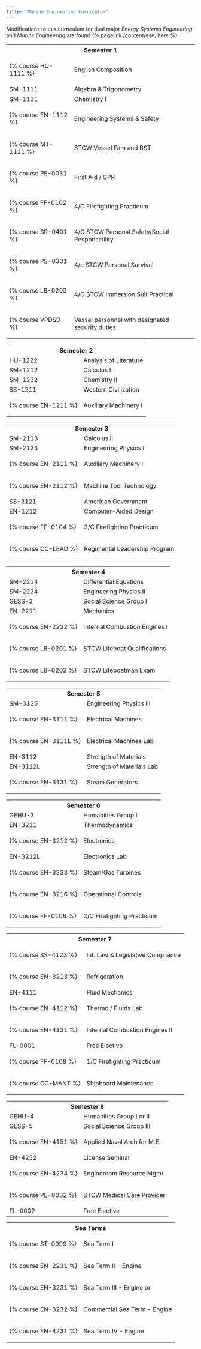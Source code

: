 ```yaml
---
title: "Marine Engineering Curriculum" 
---
```

	
Modifications to this curriculum for dual major *Energy Systems Engineering* and *Marine Engineering* are found {% pagelink /content/ese, here %}. 


<table  class='semester fall'>
<colgroup><col class="thirty"/><col class="seventy"/></colgroup> 

<tr>
<th colspan='2'>Semester 1</th>
</tr>

<tr>
<td markdown='1'>

{% course HU-1111 %}

</td>
<td> English Composition</td>
</tr>

<tr>
<td> SM-1111 </td>
<td> Algebra &amp; Trigonometry</td>
</tr>

<tr>
<td> SM-1131 </td>
<td> Chemistry I</td>
</tr>

<tr>
<td markdown='1'>

{% course EN-1112 %}

</td>
<td> Engineering Systems &amp; Safety</td>
</tr>

<tr>
<td markdown='1'>

{% course MT-1111 %}

</td>
<td> STCW Vessel Fam and BST</td>
</tr>

<tr>
<td markdown='1'>

{% course PE-0031 %}

</td>
<td> First Aid / CPR</td>
</tr>

<tr>
<td markdown='1'>

{% course FF-0102 %}

</td>
<td> 4/C Firefighting Practicum</td>
</tr>

<tr>
<td markdown='1'>

{% course SR-0401 %}

</td>
<td> 4/C STCW Personal Safety/Social Responsibility</td>
</tr>

<tr>
<td markdown='1'>

{% course PS-0301 %}

</td>
<td> 4/c STCW Personal Survival</td>
</tr>

<tr>
<td markdown='1'>

{% course LB-0203 %}

</td>
<td>4/C STCW Immersion Suit Practical</td>
</tr>

<tr>
<td markdown='1'>

{% course VPDSD %}

</td>
<td>Vessel personnel with designated security duties</td>
</tr>
</table>
<table  class='semester spring'>
<colgroup><col class="thirty"/><col class="seventy"/></colgroup> 

<tr>
<th colspan='2'>Semester 2</th>
</tr>

<tr>
<td> HU-1222 </td>
<td> Analysis of Literature</td>
</tr>

<tr>
<td> SM-1212 </td>
<td> Calculus I</td>
</tr>

<tr>
<td> SM-1232 </td>
<td> Chemistry II</td>
</tr>

<tr>
<td> SS-1211 </td>
<td> Western Civilization</td>
</tr>

<tr>
<td markdown='1'>

{% course EN-1211 %}

</td>
<td> Auxiliary Machinery I</td>
</tr>
</table>
<table  class='semester fall'>
<colgroup><col class="thirty"/><col class="seventy"/></colgroup> 

<tr>
<th colspan='2'>Semester 3</th>
</tr>

<tr>
<td> SM-2113 </td>
<td> Calculus II</td>
</tr>

<tr>
<td> SM-2123 </td>
<td> Engineering Physics I</td>
</tr>

<tr>
<td markdown='1'>

{% course EN-2111 %}

</td>
<td> Auxiliary Machinery II</td>
</tr>

<tr>
<td markdown='1'>

{% course EN-2112 %}

</td>
<td> Machine Tool Technology</td>
</tr>

<tr>
<td> SS-2121 </td>
<td> American Government</td>
</tr>

<tr>
<td> EN-1212 </td>
<td> Computer-Aided Design</td>
</tr>

<tr>
<td markdown='1'>

{% course FF-0104 %}

</td>
<td> 3/C Firefighting Practicum</td>
</tr>

<tr>
<td markdown='1'>

{% course CC-LEAD %}

</td>
<td> Regimental Leadership Program</td>
</tr>
</table>
<table  class='semester spring'>
<colgroup><col class="thirty"/><col class="seventy"/></colgroup> 

<tr>
<th colspan='2'>Semester 4</th>
</tr>

<tr>
<td> SM-2214 </td>
<td> Differential Equations</td>
</tr>

<tr>
<td> SM-2224 </td>
<td> Engineering Physics II</td>
</tr>

<tr>
<td> GESS-3 </td>
<td> Social Science Group I</td>
</tr>

<tr>
<td> EN-2211 </td>
<td> Mechanics</td>
</tr>

<tr>
<td markdown='1'>

{% course EN-2232 %}

</td>
<td> Internal Combustion Engines I</td>
</tr>

<tr>
<td markdown='1'>

{% course LB-0201 %}

</td>
<td> STCW Lifeboat Qualifications</td>
</tr>

<tr>
<td markdown='1'>

{% course LB-0202 %}

</td>
<td> STCW Lifeboatman Exam</td>
</tr>
</table>
<table  class='semester fall'>
<colgroup><col class="thirty"/><col class="seventy"/></colgroup> 

<tr>
<th colspan='2'>Semester 5</th>
</tr>

<tr>
<td> SM-3125 </td>
<td> Engineering Physics III</td>
</tr>

<tr>
<td markdown='1'>

{% course EN-3111 %}

</td>
<td> Electrical Machines </td>
</tr>

<tr>
<td markdown='1'>

{% course EN-3111L %}

</td>
<td> Electrical Machines Lab</td>
</tr>

<tr>
<td> EN-3112 </td>
<td> Strength of Materials</td>
</tr>

<tr>
<td> EN-3112L </td>
<td> Strength of Materials Lab</td>
</tr>

<tr>
<td markdown='1'>

{% course EN-3131 %}

</td>
<td> Steam Generators</td>
</tr>
</table>
<table  class='semester spring'>
<colgroup><col class="thirty"/><col class="seventy"/></colgroup> 

<tr>
<th colspan='2'>Semester 6</th>
</tr>

<tr>
<td> GEHU-3 </td>
<td> Humanities Group I</td>
</tr>

<tr>
<td> EN-3211 </td>
<td> Thermodynamics</td>
</tr>

<tr>
<td markdown='1'>

{% course EN-3212 %}

</td>
<td> Electronics</td>
</tr>

<tr>
<td> EN-3212L </td>
<td> Electronics Lab</td>
</tr>

<tr>
<td markdown='1'>

{% course EN-3233 %}

</td>
<td> Steam/Gas Turbines</td>
</tr>

<tr>
<td markdown='1'>

{% course EN-3216 %}

</td>
<td> Operational Controls</td>
</tr>

<tr>
<td markdown='1'>

{% course FF-0106 %}

</td>
<td> 2/C Firefighting Practicum</td>
</tr>
</table>
<table  class='semester fall'>
<colgroup><col class="thirty"/><col class="seventy"/></colgroup> 

<tr>
<th colspan='2'>Semester 7</th>
</tr>

<tr>
<td markdown='1'>

{% course SS-4123 %}

</td>
<td> Int. Law &amp; Legislative Compliance</td>
</tr>

<tr>
<td markdown='1'>

{% course EN-3213 %}

</td>
<td> Refrigeration</td>
</tr>

<tr>
<td> EN-4111 </td>
<td> Fluid Mechanics</td>
</tr>

<tr>
<td markdown='1'>

{% course EN-4112 %}

</td>
<td> Thermo / Fluids Lab</td>
</tr>

<tr>
<td markdown='1'>

{% course EN-4131 %}

</td>
<td> Internal Combustion Engines II</td>
</tr>

<tr>
<td> FL-0001 </td>
<td> Free Elective</td>
</tr>

<tr>
<td markdown='1'>

{% course FF-0108 %}

</td>
<td> 1/C Firefighting Practicum</td>
</tr>

<tr><td markdown='1'>

{% course CC-MANT %}

</td>
<td> Shipboard Maintenance</td>
</tr>
</table>
<table  class='semester spring'>
<colgroup><col class="thirty"/><col class="seventy"/></colgroup> 

<tr>
<th colspan='2'>Semester 8</th>
</tr>

<tr>
<td> GEHU-4 </td>
<td> Humanities Group I or II</td>
</tr>

<tr>
<td> GESS-5 </td>
<td> Social Science Group III</td>
</tr>

<tr>
<td markdown='1'>

{% course EN-4151 %}

</td>
<td> Applied Naval Arch for M.E.</td>
</tr>

<tr>
<td> EN-4232 </td>
<td> License Seminar</td>
</tr>

<tr>
<td markdown='1'>

{% course EN-4234 %}

</td>
<td> Engineroom Resource Mgmt</td>
</tr>

<tr>
<td markdown='1'>

{% course PE-0032 %}

</td>
<td> STCW Medical Care Provider</td>
</tr>

<tr>
<td> FL-0002 </td>
<td> Free Elective</td>
</tr>
</table>
<table  class='semester fall'>
<colgroup><col class="thirty"/><col class="seventy"/></colgroup> 

<tr>
<th colspan='2'>Sea Terms</th>
</tr>

<tr>
<td markdown='1'>

{% course ST-0999 %}

</td>
<td> Sea Term I</td>
</tr>

<tr>
<td markdown='1'>

{% course EN-2231 %}

</td>
<td> Sea Term II - Engine</td>
</tr>

<tr>
<td markdown='1'>

{% course EN-3231 %}

</td>
<td> Sea Term III - Engine or </td>
</tr>

<tr>
<td markdown='1'>

{% course EN-3232 %}

</td>
<td> Commercial Sea Term - Engine</td>
</tr>

<tr>
<td markdown='1'>

{% course EN-4231 %}

</td>
<td> Sea Term IV - Engine</td>
</tr>
</table>

